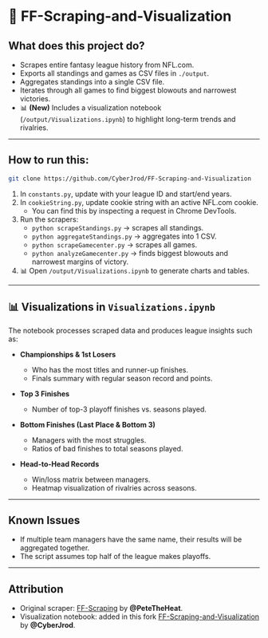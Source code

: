 # 🏈 FF-Scraping-and-Visualization

## What does this project do?
- Scrapes entire fantasy league history from NFL.com.  
- Exports all standings and games as CSV files in `./output`.  
- Aggregates standings into a single CSV file.  
- Iterates through all games to find biggest blowouts and narrowest victories.  
- 📊 **(New)** Includes a visualization notebook (`/output/Visualizations.ipynb`) to highlight long-term trends and rivalries.  

---

## How to run this:
```bash
git clone https://github.com/CyberJrod/FF-Scraping-and-Visualization
```

1. In `constants.py`, update with your league ID and start/end years.  
2. In `cookieString.py`, update cookie string with an active NFL.com cookie.  
   - You can find this by inspecting a request in Chrome DevTools.  
3. Run the scrapers:  
   - `python scrapeStandings.py` → scrapes all standings.  
   - `python aggregateStandings.py` → aggregates into 1 CSV.  
   - `python scrapeGamecenter.py` → scrapes all games.  
   - `python analyzeGamecenter.py` → finds biggest blowouts and narrowest margins of victory.  
4. 📊 Open `/output/Visualizations.ipynb` to generate charts and tables.  

---

## 📊 Visualizations in `Visualizations.ipynb`
The notebook processes scraped data and produces league insights such as:  

- **Championships & 1st Losers**  
  - Who has the most titles and runner-up finishes.  
  - Finals summary with regular season record and points.  

- **Top 3 Finishes**  
  - Number of top-3 playoff finishes vs. seasons played.  

- **Bottom Finishes (Last Place & Bottom 3)**  
  - Managers with the most struggles.  
  - Ratios of bad finishes to total seasons played.  

- **Head-to-Head Records**  
  - Win/loss matrix between managers.  
  - Heatmap visualization of rivalries across seasons.  

---

## Known Issues
- If multiple team managers have the same name, their results will be aggregated together.  
- The script assumes top half of the league makes playoffs.  

---

## Attribution
- Original scraper: [FF-Scraping](https://github.com/PeteTheHeat/FF-Scraping) by **@PeteTheHeat**.  
- Visualization notebook: added in this fork [FF-Scraping-and-Visualization](https://github.com/CyberJrod/FF-Scraping-and-Visualization) by **@CyberJrod**.  

